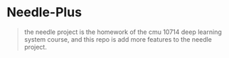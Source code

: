 # Needle-Plus

> the needle project is the homework of the cmu 10714 deep learning system course, and this repo is add more features to the needle project.
